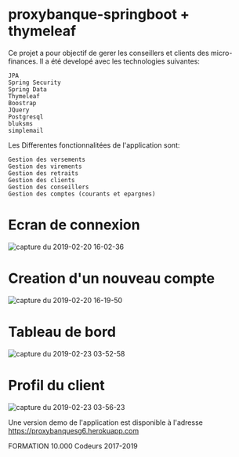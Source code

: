 # proxybanque-springboot + thymeleaf

Ce projet a pour objectif de gerer les conseillers et clients des micro-finances. Il a été developé avec les technologies suivantes:

    JPA
    Spring Security
    Spring Data
    Thymeleaf
    Boostrap
    JQuery
    Postgresql
    bluksms
    simplemail

Les Differentes fonctionnalitées de l'application sont:

    Gestion des versements
    Gestion des virements
    Gestion des retraits
    Gestion des clients
    Gestion des conseillers
    Gestion des comptes (courants et epargnes)
    
 # Ecran de connexion
 
![capture du 2019-02-20 16-02-36](https://user-images.githubusercontent.com/18190155/53106298-a551a280-352a-11e9-9a3e-6fd245b9fc28.png) 

# Creation d'un nouveau compte

![capture du 2019-02-20 16-19-50](https://user-images.githubusercontent.com/18190155/53106682-7687fc00-352b-11e9-8067-2d29af617be8.png)

# Tableau de bord

![capture du 2019-02-23 03-52-58](https://user-images.githubusercontent.com/18190155/53281347-9fbcae00-371e-11e9-8ffa-18624d555006.png)

# Profil du client

![capture du 2019-02-23 03-56-23](https://user-images.githubusercontent.com/18190155/53281373-1ce82300-371f-11e9-9623-8b8a87a72808.png)


Une version demo de l'application est disponible à l'adresse https://proxybanquesg6.herokuapp.com

FORMATION 10.000 Codeurs 2017-2019
